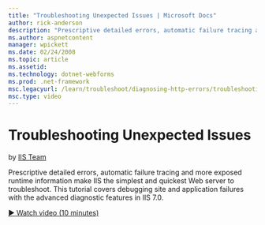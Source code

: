 ```yaml
---
title: "Troubleshooting Unexpected Issues | Microsoft Docs"
author: rick-anderson
description: "Prescriptive detailed errors, automatic failure tracing and more exposed runtime information make IIS the simplest and quickest Web server to troubleshoot. T..."
ms.author: aspnetcontent
manager: wpickett
ms.date: 02/24/2008
ms.topic: article
ms.assetid: 
ms.technology: dotnet-webforms
ms.prod: .net-framework
msc.legacyurl: /learn/troubleshoot/diagnosing-http-errors/troubleshooting-unexpected-issues
msc.type: video
---
```

Troubleshooting Unexpected Issues
====================
by [IIS Team](https://twitter.com/inetsrv)

Prescriptive detailed errors, automatic failure tracing and more exposed runtime information make IIS the simplest and quickest Web server to troubleshoot. This tutorial covers debugging site and application failures with the advanced diagnostic features in IIS 7.0.

[&#9654; Watch video (10 minutes)](https://channel9.msdn.com/Blogs/ASP-NET-Site-Videos/troubleshooting-unexpected-issues)